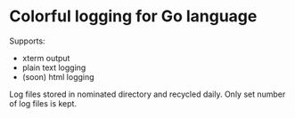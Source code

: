 Colorful logging for Go language
================================
Supports:
* xterm output
* plain text logging
* (soon) html logging


Log files stored in nominated directory and recycled daily. Only set number of log files is kept.
